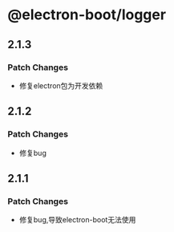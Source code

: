 # @electron-boot/logger

## 2.1.3

### Patch Changes

- 修复electron包为开发依赖

## 2.1.2

### Patch Changes

- 修复bug

## 2.1.1

### Patch Changes

- 修复bug,导致electron-boot无法使用
